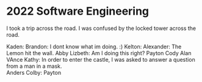# 2022 Software Engineering
I took a trip across the road.
I was confused by the locked tower across the road.

Kaden:
Brandon: I dont know what im doing. :)
Kelton:
Alexander: The Lemon hit the wall.
Abby
Lizbeth: Am I doing this right? 
Payton
Cody
Alan
VAnce
Kathy: In order to enter the castle, I was asked to answer a question from a man in a mask.  
Anders
Colby:
Payton
